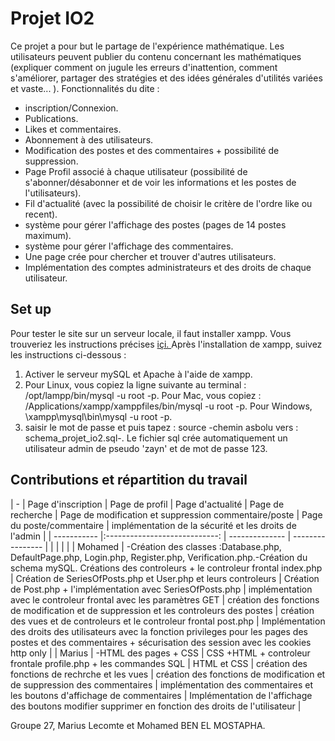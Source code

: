 # Projet IO2
Ce projet a pour but le partage de l'expérience mathématique. Les utilisateurs peuvent publier du contenu concernant les mathématiques (expliquer comment on jugule les erreurs d'inattention, comment s'améliorer, partager des stratégies et des idées générales d'utilités variées et vaste... ). 
Fonctionnalités du dite :
- inscription/Connexion.
- Publications.
- Likes et commentaires.
- Abonnement à des utilisateurs.
- Modification des postes et des commentaires + possibilité de suppression.
- Page Profil associé à chaque utilisateur (possibilité de s'abonner/désabonner et de voir les informations et les postes de l'utilisateurs).
- Fil d'actualité (avec la possibilité de choisir le critère de l'ordre like ou recent).
- système pour gérer l'affichage des postes (pages de 14 postes maximum).
- système pour gérer l'affichage des commentaires.
- Une page crée pour chercher et trouver d'autres utilisateurs.
- Implémentation des comptes administrateurs et des droits de chaque utilisateur.
## Set up
Pour tester le site sur un serveur locale, il faut installer xampp. 
Vous trouveriez les instructions précises [içi. ](https://drive.google.com/file/d/1pUH2w41q2nd7mExbjuDU9Ha8weh5dxPh/view?usp=sharing)
Après l'installation de xampp, suivez les instructions ci-dessous :
1. Activer le serveur mySQL et Apache à l'aide de xampp.
2. Pour Linux, vous copiez la ligne suivante au terminal : /opt/lampp/bin/mysql -u root -p. 
Pour Mac, vous copiez : /Applications/xampp/xamppfiles/bin/mysql -u root -p.
Pour Windows, \xampp\mysql\bin\mysql -u root -p.
3. saisir le mot de passe et puis tapez : source -chemin asbolu vers : schema_projet_io2.sql-.
Le fichier sql crée automatiquement un utilisateur admin de pseudo 'zayn' et de mot de passe 123.
## Contributions et répartition du travail
|      -      | Page d'inscription            | Page de profil | Page d'actualité | Page de recherche | Page de modification et suppression commentaire/poste | Page du poste/commentaire | implémentation de la sécurité et les droits de l'admin |
| ----------- |:----------------------------: | -------------- | ---------------- | | | | |
| Mohamed     | -Création des classes :Database.php, DefaultPage.php, Login.php, Register.php, Verification.php.-Création du schema mySQL. Créations des controleurs + le controleur frontal index.php   | Création de SeriesOfPosts.php et User.php et leurs controleurs            | Création de Post.php + l'implémentation avec SeriesOfPosts.php             |   implémentation avec le controleur frontal avec les paramètres GET |  création des fonctions de modification et de suppression et les controleurs des postes        |   création des vues et de controleurs et le controleur frontal post.php     | Implémentation des droits des utilisateurs avec la fonction privileges pour les pages des postes et des commentaires + sécurisation des session avec les cookies http only |
| Marius      | -HTML des pages + CSS             |    CSS +HTML + controleur frontale profile.php + les commandes SQL    | HTML et CSS        | création des fonctions de rechrche et les vues | création des fonctions de modification et de suppression des commentaires | implémentation des commentaires et les boutons d'affichage de commentaires | Implémentation de l'affichage des boutons modifier supprimer en fonction des droits de l'utilisateur |

Groupe 27, Marius Lecomte et Mohamed BEN EL MOSTAPHA.

